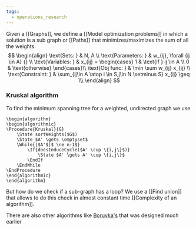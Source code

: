 ```yaml
---
tags:
  - operations_research
---
```

Given a [[Graphs]], we define a [[Model optimization problems]] in which a solution is a sub graph or [[Paths]] that minimizes/maximizes the sum of all the weights.
$$
\begin{align}
\text{Sets: } &  N, A \\
\text{Parameters: } &  w_{ij}, \forall {ij \in A}  {}  \\
\text{Variables: } & x_{ij} = \begin{cases}
1  & \text{if } ij \in A \\
0  &  \text{otherwise}
\end{cases}\\
\text{Obj func: } &  \min \sum w_{ij} x_{ij} \\
\text{Constraint: } &  \sum_{ij\in A \atop i \in S,j\in N \setminus S}  x_{ij} \geq 1\\
\end{align}
$$
### Kruskal algorithm

To find the minimum spanning tree for a weighted, undirected graph we use
```pseudo
\begin{algorithm}
\begin{algorithmic}
\Procedure{Kruskal}{G}
	\State sortWeights($G$)
	\State $A' \gets \emptyset$
	\While{|$A'$|$ \ne n-1$}
		\If{doesInduceCycle($A' \cup \{i,j\}$)}
			\State $A' \gets A' \cup \{i,j\}$
		\EndIf
	\EndWhile
\EndProcedure
\end{algorithmic}
\end{algorithm}
```
But how do we check if a sub-graph has a loop? We use a [[Find union]] that allows to do this check in almost constant time [[Complexity of an algorithm]].

There are also other algorithms like [Boruvka's](https://en.wikipedia.org/wiki/Bor%C5%AFvka%27s_algorithm) that was designed much earlier
